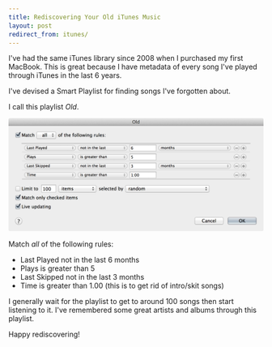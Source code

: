 ```yaml
---
title: Rediscovering Your Old iTunes Music
layout: post
redirect_from: itunes/
---
```


<style>
article.post img {
 margin-left: -65px;
 box-shadow: 0 0 3px rgba(0, 0, 0, 0.5);
 border-radius: 4px;
}
</style>

I've had the same iTunes library since 2008 when I purchased my first MacBook.
This is great because I have metadata of every song I've played through iTunes in the last 6 years.

I've devised a Smart Playlist for finding songs I've forgotten about.

I call this playlist _Old_.

<img src=/assets/images/posts/rediscover-your-music/itunes.png width=750 />

Match _all_ of the following rules:

- Last Played not in the last 6 months
- Plays is greater than 5
- Last Skipped not in the last 3 months
- Time is greater than 1.00 (this is to get rid of intro/skit songs)

I generally wait for the playlist to get to around 100 songs then start listening to it.
I've remembered some great artists and albums through this playlist.

Happy rediscovering!
